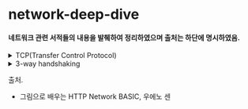 # network-deep-dive
#### 네트워크 관련 서적들의 내용을 발췌하여 정리하였으며 출처는 하단에 명시하였음.

<details>
<summary>TCP(Transfer Control Protocol)</summary>

TCP는 트랜스포트 계층에 해당하며 신뢰성 있는 바이트 스트림 서비스를 제공 한다. 바이트 스트림 서비스란 용량이 큰 데이터를 보내기 쉽게 TCP 세그먼트라고 하는 단위 패킷으로 작게 분해하여 관리하는 것을 말한다. 결국 TCP는 대용량의 데이터를 작게 분해해서 보내고, 정확하게 도착했는지 확인하는 역할을 담당한다.

</details>

<details>
<summary>3-way handshaking</summary>

TCP는 상대방에게 정확하게 데이터를 보내기 위해 3-way handshaking 방법을 사용하는데, 이 방법은 패킷을 보내고 바로 끝내는 것이 아니라 보내졌는지 여부를 'SYN', 'ACK' 이라는 TCP 플래그를 사용하여 확인한다.

SYN 패킷 전송(송신 측) > SYN/ACK 패킷 전송(수신 측) > ACK 전송(송신 측)

만약 핸드셰이킹 과정에서 도중에 통신이 끈헝지면 TCP는 같은 수순으로 패킷을 재전송한다.

</details>



출처.
* 그림으로 배우는 HTTP Network BASIC, 우에노 센